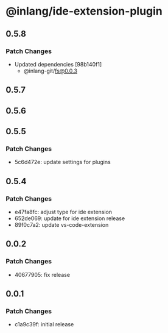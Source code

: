 # @inlang/ide-extension-plugin

## 0.5.8

### Patch Changes

- Updated dependencies [98b140f1]
  - @inlang-git/fs@0.0.3

## 0.5.7

## 0.5.6

## 0.5.5

### Patch Changes

- 5c6d472e: update settings for plugins

## 0.5.4

### Patch Changes

- e47fa8fc: adjust type for ide extension
- 652de069: update for ide extension release
- 89f0c7a2: update vs-code-extension

## 0.0.2

### Patch Changes

- 40677905: fix release

## 0.0.1

### Patch Changes

- c1a9c39f: initial release
